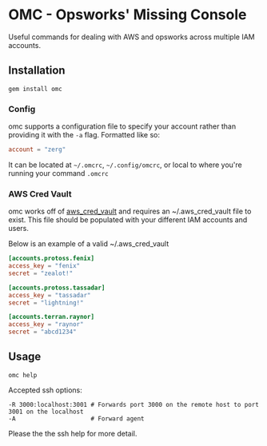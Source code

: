 # OMC - Opsworks' Missing Console

Useful commands for dealing with AWS and opsworks across multiple IAM accounts.


## Installation

```
gem install omc
```

### Config

omc supports a configuration file to specify your account rather than providing
it with the `-a` flag. Formatted like so:

```toml
account = "zerg"
```

It can be located at `~/.omcrc`, `~/.config/omcrc`, or local to where you're running
your command `.omcrc`


### AWS Cred Vault

omc works off of [aws_cred_vault](http://www.github.com/cbrunsdon/aws_cred_vault) and requires an ~/.aws_cred_vault file to exist. This file should be populated with your different IAM accounts and users.

Below is an example of a valid ~/.aws_cred_vault

```toml
[accounts.protoss.fenix]
access_key = "fenix"
secret = "zealot!"

[accounts.protoss.tassadar]
access_key = "tassadar"
secret = "lightning!"

[accounts.terran.raynor]
access_key = "raynor"
secret = "abcd1234"
```

## Usage

```
omc help
```

Accepted ssh options:
```
-R 3000:localhost:3001 # Forwards port 3000 on the remote host to port 3001 on the localhost
-A                     # Forward agent
```

Please the the ssh help for more detail.
